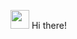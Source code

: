 
<img src="https://media.giphy.com/media/hvRJCLFzcasrR4ia7z/giphy.gif" width="30px">  Hi there!

<!--
**Flair-Reuben/Flair-Reuben** is a ✨ _special_ ✨ repository because its `README.md` (this file) appears on your GitHub profile.

Here are some ideas to get you started:

- 🔭 I’m currently working on ...
- 🌱 I’m currently learning ...
- 👯 I’m looking to collaborate on ...
- 🤔 I’m looking for help with ...
- 💬 Ask me about ...
- 📫 How to reach me: ...
- 😄 Pronouns: ...
- ⚡ Fun fact: ...
-->
